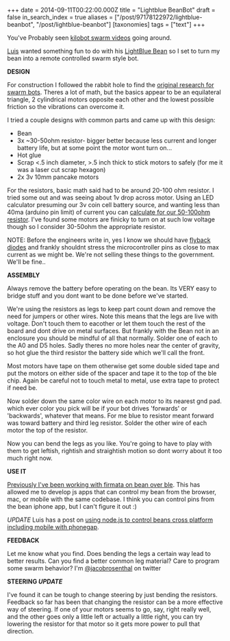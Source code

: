 +++
date = 2014-09-11T00:22:00.000Z
title = "Lightblue BeanBot"
draft = false
in_search_index = true
aliases = ["/post/97178122972/lightblue-beanbot", "/post/lightblue-beanbot"]
[taxonomies]
tags = ["text"]
+++

You've Probably seen [kilobot swarm videos](https://www.youtube.com/watch?v=xK54Bu9HFRw#t=19) going around. 

[Luis](tiwtter.com/monteslu) wanted something fun to do with his [LightBlue Bean](http://punchthrough.com/bean/) so I set to turn my bean into a remote controlled swarm style bot. 

<!-- more -->

 **DESIGN**

For construction I followed the rabbit hole to find the [original research for swarm bots](http://nereus.mech.ntua.gr/Documents/pdf_ps/ICRA206.pdf). Theres a lot of math, but the basics appear to be an equilateral triangle, 2 cylindrical motors opposite each other and the lowest possible friction so the vibrations can overcome it.

I tried a couple designs with common parts and came up with this design:

  * Bean
  * 3x ~30-50ohm resistor- bigger better because less current and longer battery life, but at some point the motor wont turn on...
  * Hot glue
  * Scrap <.5 inch diameter, >.5 inch thick to stick motors to safely (for me it was a laser cut scrap hexagon)
  * 2x 3v 10mm pancake motors



For the resistors, basic math said had to be around 20-100 ohm resistor. I tried some out and was seeing about 1v drop across motor. Using an LED calculator presuming our 3v coin cell battery source, and wanting less than 40ma (arduino pin limit) of current you can [calculate for our 50-100ohm resistor](http://led.linear1.org/1led.wiz). I've found some motors are finicky to turn on at such low voltage though so I consider 30-50ohm the appropriate resistor.

NOTE: Before the engineers write in, yes I know we should have [flyback diodes](http://en.wikipedia.org/wiki/Flyback_diode) and frankly shouldnt stress the microcontroller pins as close to max current as we might be. We're not selling these things to the government. We'll be fine..

**ASSEMBLY**

Always remove the battery before operating on the bean. Its VERY easy to bridge stuff and you dont want to be done before we've started.

We're using the resistors as legs to keep part count down and remove the need for jumpers or other wires. Note this means that the legs are live with voltage. Don't touch them to eacother or let them touch the rest of the board and dont drive on metal surfaces. But frankly with the Bean not in an enclosure you should be mindful of all that normally. Solder one of each to the A0 and D5 holes. Sadly theres no more holes near the center of gravity, so hot glue the third resistor the battery side which we'll call the front.

Most motors have tape on them otherwise get some double sided tape and put the motors on either side of the spacer and tape it to the top of the ble chip. Again be careful not to touch metal to metal, use extra tape to protect if need be.

Now solder down the same color wire on each motor to its nearest gnd pad. which ever color you pick will be if your bot drives 'forwards' or 'backwards', whatever that means. For me blue to resistor meant forward was toward battery and third leg resistor. Solder the other wire of each motor the top of the resistor.

Now you can bend the legs as you like. You're going to have to play with them to get leftish, rightish and straightish motion so dont worry about it too much right now.

**USE IT**

[Previously I've been working with firmata on bean over ble](http://citizengadget.com/post/96226562047/firmata-on-lightblue-bean). This has allowed me to develop js apps that can control my bean from the browser, mac, or mobile with the same codebase.  I think you can control pins from the bean iphone app, but I can't figure it out :)

*UPDATE* Luis has a post on [using node.js to control beans cross platform including mobile with phonegap](http://blog.iceddev.com/2014-09-15-beanbots-rise-of-the-swarm.html).

**FEEDBACK**

Let me know what you find. Does bending the legs a certain way lead to better results. Can you find a better common leg material? Care to program some swarm behavior? I'm [@jacobrosenthal](https://twitter.com/jacobrosenthal) on twitter

**STEERING *UPDATE***

I've found it can be tough to change steering by just bending the resistors. Feedback so far has been that changing the resistor can be a more effective way of steering. If one of your motors seems to go, say, right really well, and the other goes only a little left or actually a little right, you can try lowering the resistor for that motor so it gets more power to pull that direction.

